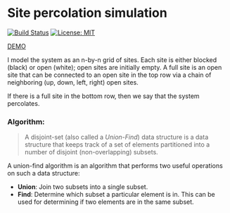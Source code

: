 # Site percolation simulation

[![Build Status](https://travis-ci.org/lotrien/percolation.svg?branch=master)](https://travis-ci.org/lotrien/percolation)
[![License: MIT](https://img.shields.io/badge/License-MIT-yellow.svg)](https://opensource.org/licenses/MIT)

[DEMO](https://percolation.yetanother.one/)

I model the system as an n-by-n grid of sites. Each site is either blocked (black) or open (white);
open sites are initially empty. A full site is an open site that can be connected to an open site
in the top row via a chain of neighboring (up, down, left, right) open sites.

If there is a full site in the bottom row, then we say that the system percolates.

### Algorithm:

> A disjoint-set (also called a _Union-Find_) data structure is a data structure that keeps track of a set
> of elements partitioned into a number of disjoint (non-overlapping) subsets.

A union-find algorithm is an algorithm that performs two useful operations on such a data structure:
 - **Union**: Join two subsets into a single subset.
 - **Find**: Determine which subset a particular element is in. This can be used for determining if
two elements are in the same subset.

